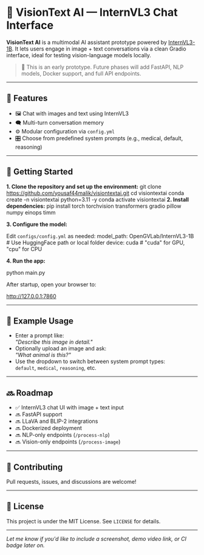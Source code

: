 # 🧠 VisionText AI — InternVL3 Chat Interface

**VisionText AI** is a multimodal AI assistant prototype powered by [InternVL3-1B](https://huggingface.co/OpenGVLab/InternVL3-1B). It lets users engage in image + text conversations via a clean Gradio interface, ideal for testing vision-language models locally.

> 🚧 This is an early prototype. Future phases will add FastAPI, NLP models, Docker support, and full API endpoints.

---

## 🌟 Features

- 🖼️ Chat with images and text using InternVL3
- 🗨️ Multi-turn conversation memory
- ⚙️ Modular configuration via `config.yml`
- 🎛️ Choose from predefined system prompts (e.g., medical, default, reasoning)

---


## 🚀 Getting Started

**1. Clone the repository and set up the environment:**
git clone https://github.com/yousaf44malik/visiontextai.git
cd visiontextai
conda create -n visiontextai python=3.11 -y
conda activate visiontextai
**2. Install dependencies:**
pip install torch torchvision transformers gradio pillow numpy einops timm

**3. Configure the model:**

Edit `configs/config.yml` as needed:
model_path: OpenGVLab/InternVL3-1B # Use HuggingFace path or local folder
device: cuda # "cuda" for GPU, "cpu" for CPU


**4. Run the app:**

python main.py

After startup, open your browser to:

http://127.0.0.1:7860

---

## 🧪 Example Usage

- Enter a prompt like:  
  *"Describe this image in detail."*
- Optionally upload an image and ask:  
  *"What animal is this?"*
- Use the dropdown to switch between system prompt types:  
  `default`, `medical`, `reasoning`, etc.

---

## 🔜 Roadmap

- ✅ InternVL3 chat UI with image + text input
- 🔜 FastAPI support
- 🔜 LLaVA and BLIP-2 integrations
- 🔜 Dockerized deployment
- 🔜 NLP-only endpoints (`/process-nlp`)
- 🔜 Vision-only endpoints (`/process-image`)

---

## 🤝 Contributing

Pull requests, issues, and discussions are welcome!

---

## 📄 License

This project is under the MIT License. See `LICENSE` for details.

---

*Let me know if you'd like to include a screenshot, demo video link, or CI badge later on.*
